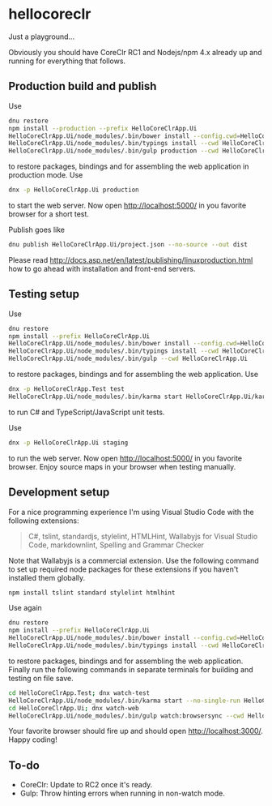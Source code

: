 # hellocoreclr

Just a playground...

Obviously you should have CoreClr RC1 and Nodejs/npm 4.x already up and running for everything that follows.

## Production build and publish

Use

```bash
dnu restore
npm install --production --prefix HelloCoreClrApp.Ui
HelloCoreClrApp.Ui/node_modules/.bin/bower install --config.cwd=HelloCoreClrApp.Ui
HelloCoreClrApp.Ui/node_modules/.bin/typings install --cwd HelloCoreClrApp.Ui
HelloCoreClrApp.Ui/node_modules/.bin/gulp production --cwd HelloCoreClrApp.Ui
```

to restore packages, bindings and for assembling the web application in production mode. Use

```bash
dnx -p HelloCoreClrApp.Ui production
```

to start the web server. Now open <http://localhost:5000/> in you favorite browser for a short test.

Publish goes like

```bash
dnu publish HelloCoreClrApp.Ui/project.json --no-source --out dist
```

Please read <http://docs.asp.net/en/latest/publishing/linuxproduction.html> how to go ahead with installation and front-end servers.

## Testing setup

Use

```bash
dnu restore
npm install --prefix HelloCoreClrApp.Ui
HelloCoreClrApp.Ui/node_modules/.bin/bower install --config.cwd=HelloCoreClrApp.Ui
HelloCoreClrApp.Ui/node_modules/.bin/typings install --cwd HelloCoreClrApp.Ui
HelloCoreClrApp.Ui/node_modules/.bin/gulp --cwd HelloCoreClrApp.Ui
```

to restore packages, bindings and for assembling the web application. Use

```bash
dnx -p HelloCoreClrApp.Test test
HelloCoreClrApp.Ui/node_modules/.bin/karma start HelloCoreClrApp.Ui/karma.conf.js
```

to run C# and TypeScript/JavaScript unit tests.

Use

```bash
dnx -p HelloCoreClrApp.Ui staging
```

to run the web server. Now open <http://localhost:5000/> in you favorite browser. Enjoy source maps in your browser when testing manually.

## Development setup

For a nice programming experience I'm using Visual Studio Code with the following extensions:
> C#, tslint, standardjs, stylelint, HTMLHint, Wallabyjs for Visual Studio Code, markdownlint, Spelling and Grammar Checker

Note that Wallabyjs is a commercial extension.
Use the following command to set up required node packages for these extensions if you haven't installed them globally.

```bash
npm install tslint standard stylelint htmlhint
```

Use again

```bash
dnu restore
npm install --prefix HelloCoreClrApp.Ui
HelloCoreClrApp.Ui/node_modules/.bin/bower install --config.cwd=HelloCoreClrApp.Ui
HelloCoreClrApp.Ui/node_modules/.bin/typings install --cwd HelloCoreClrApp.Ui
```

to restore packages, bindings and for assembling the web application. Finally run the following commands in separate terminals for building and testing on file save.

```bash
cd HelloCoreClrApp.Test; dnx watch-test
HelloCoreClrApp.Ui/node_modules/.bin/karma start --no-single-run HelloCoreClrApp.Ui/karma.conf.js
cd HelloCoreClrApp.Ui; dnx watch-web
HelloCoreClrApp.Ui/node_modules/.bin/gulp watch:browsersync --cwd HelloCoreClrApp.Ui
```

Your favorite browser should fire up and should open <http://localhost:3000/>. Happy coding!

## To-do

- CoreClr: Update to RC2 once it's ready.
- Gulp: Throw hinting errors when running in non-watch mode.
